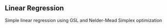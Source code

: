 Linear Regression
------------------------

Simple linear regression using GSL and Nelder-Mead Simplex optimization
